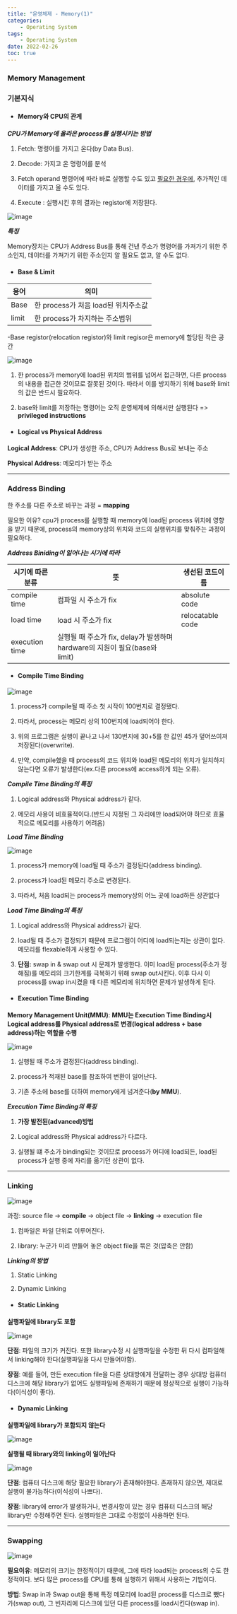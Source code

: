 ```yaml
---
title: "운영체제 - Memory(1)"
categories:
    - Operating System
tags:
    - Operating System
date: 2022-02-26
toc: true
---
```


### Memory Management


### 기본지식

* #### Memory와 CPU의 관계


_**CPU가 Memory에 올라온 process를 실행시키는 방법**_

1. Fetch: 명령어를 가지고 온다(by Data Bus).

2. Decode: 가지고 온 명령어를 분석

3. Fetch operand 명령어에 따라 바로 실행할 수도 있고 <u>필요한 경우에</u>, 추가적인 데이터를 가지고 올 수도 있다.

4. Execute : 실행시킨 후의 결과는 registor에 저장된다.

![image](https://user-images.githubusercontent.com/83913407/155846479-bb25d92d-0a36-4ddb-b578-b5450d789fb5.png)

_**특징**_

Memory장치는 CPU가 Address Bus를 통해 건낸 주소가 명령어를 가져가기 위한 주소인지, 데이터를 가져가기 위한 주소인지 알 필요도 없고, 알 수도 없다.


* #### Base & Limit

|용어|의미|
|----|------|
|Base|한 process가 처음 load된 위치주소값|
|limit|한 process가 차지하는 주소범위|

-Base registor(relocation registor)와 limit regisor은 memory에 할당된 작은 공간

![image](https://user-images.githubusercontent.com/83913407/155848934-ff56f74d-93b3-4575-994d-3ca7f64dacb1.png)

1. 한 process가 memory에 load된 위치의 범위를 넘어서 접근하면, 다른 process의 내용을 접근한 것이므로 잘못된 것이다. 따라서 이를 방지하기 위해 base와 limit의 값은 반드시 필요하다.

2. base와 limit를 저장하는 명령어는 오직 운영체제에 의해서만 실행된다 => **privileged instructions**


* #### Logical vs Physical Address 

**Logical Address**: CPU가 생성한 주소, CPU가 Address Bus로 보내는 주소

**Physical Address**: 메모리가 받는 주소 

---

### Address Binding


한 주소를 다른 주소로 바꾸는 과정 = **mapping**

필요한 이유? cpu가 process를 실행할 때 memory에 load된 process 위치에 영향을 받기 때문에, process의 memory상의 위치와 코드의 실행위치를 맞춰주는 과정이 필요하다.  


_**Address Biniding이 일어나는 시기에 따라**_

|시기에 따른 분류| 뜻 | 생선된 코드이름 |
|--------------|---------|------|
|compile time| 컴파일 시 주소가 fix| absolute code|
|load time| load 시 주소가 fix | relocatable code
|execution time| 실행될 때 주소가 fix, delay가 발생하며 hardware의 지원이 필요(base와 limit)|


* #### Compile Time Binding

![image](https://user-images.githubusercontent.com/83913407/155850796-c21f1614-0cb2-4112-b6ef-5038b799f2f9.png)

1. process가 compile될 때 주소 첫 시작이 100번지로 결정됐다.

2.  따라서, process는 메모리 상의 100번지에 load되어야 한다.

3. 위의 프로그램은 실행이 끝나고 나서 130번지에 30+5를 한 값인 45가 덮어쓰여져 저장된다(overwrite).

4. 만약, compile했을 때 process의 코드 위치와 load된 메모리의 위치가 일치하지 않는다면 오류가 발생한다(ex.다른 process에 access하게 되는 오류).


_**Compile Time Binding의 특징**_

1. Logical address와 Physical address가 같다.

2. 메모리 사용이 비효율적이다.(반드시 지정된 그 자리에만 load되어야 하므로 효율적으로 메모리를 사용하기 어려움)


_**Load Time Binding**_

![image](https://user-images.githubusercontent.com/83913407/155885208-aa13f783-30f4-4640-b0ef-548bae095511.png)

1. process가 memory에 load될 때 주소가 결정된다(address binding).

2. process가 load된 메모리 주소로 변경된다. 

3. 따라서, 처음 load되는 process가 memory상의 어느 곳에 load하든 상관없다


_**Load Time Binding의 특징**_

1. Logical address와 Physical address가 같다.

2. load될 때 주소가 결정되기 때문에 프로그램이 어디에 load되는지는 상관이 없다. 메모리를 flexable하게 사용할 수 있다.

3. **단점:** swap in & swap out 시 문제가 발생한다. 이미 load된 process(주소가 정해짐)를 메모리의 크기한계를 극복하기 위해 swap out시킨다. 이후 다시 이 process를 swap in시켰을 때 다른 메모리에 위치하면 문제가 발생하게 된다.


* #### Execution Time Binding

**Memory Management Unit(MMU)**: **MMU는 Execution Time Binding시 Logical address를 Physical address로 변경(logical address + base address)하는 역할을 수행**

![image](https://user-images.githubusercontent.com/83913407/155885366-596639c0-f1ee-4edc-b8cf-530e99913e8a.png)


1. 실행될 때 주소가 결정된다(address binding).

2. process가 적재된 base를 참조하여 변환이 일어난다.

3. 기존 주소에 base를 더하여 memory에게 넘겨준다(**by MMU**).


_**Execution Time Binding의 특징**_

1. **가장 발전된(advanced)방법**

2. Logical address와 Physical address가 다르다.

3. 실행될 떄 주소가 binding되는 것이므로 process가 어디에 load되든, load된 process가 실행 중에 자리를 옮기던 상관이 없다.


---


### Linking

![image](https://user-images.githubusercontent.com/83913407/155886092-b80d90bf-21e8-4d78-8448-04b2df20cfbd.png)

과정: source file -> **compile** -> object file ->  **linking** -> execution file 

1. 컴파일은 파일 단위로 이루어진다.

2. library: 누군가 미리 만들어 놓은 object file을 묶은 것(압축은 안함)


_**Linking의 방법**_

1. Static Linking

2. Dynamic Linking


* #### Static Linking

**실행파일에 library도 포함** 

![image](https://user-images.githubusercontent.com/83913407/155886915-1ef220f3-a6a8-4cee-a953-ca3761f77497.png)

**단점**: 파일의 크기가 커진다. 또한 library수정 시 실행파일을 수정한 뒤 다시 컴파일해서 linking해야 한다(실행파일을 다시 만들어야함).

**장점**: 예를 들어, 만든 execution file을 다른 상대방에게 전달하는 경우 상대방 컴퓨터 디스크에 해당 library가 없어도 실행파일에 존재하기 때문에 정상적으로 실행이 가능하다(이식성이 좋다). 


* #### Dynamic Linking

**실행파일에 library가 포함되지 않는다**

![image](https://user-images.githubusercontent.com/83913407/155886946-5ccc6a09-b5e3-4867-8040-506b2115b39d.png)


**실행될 때 library와의 linking이 일어난다**

![image](https://user-images.githubusercontent.com/83913407/155886983-750c65df-f1d7-4bcc-9553-90700eac1bfb.png)

**단점**: 컴퓨터 디스크에 해당 필요한 library가 존재해야한다. 존재하지 않으면, 제대로 실행이 불가능하다(이식성이 나쁘다). 

**장점**: library에 error가 발생하거나, 변경사항이 있는 경우 컴퓨터 디스크의 해당 library만 수정해주면 된다. 실행파일은 그대로 수정없이 사용하면 된다.


---


### Swapping

![image](https://user-images.githubusercontent.com/83913407/155887334-67c3076e-b9a3-4ea4-a56f-fe4c109c7f4b.png)


**필요이유**: 메모리의 크기는 한정적이기 때문에, 그에 따라 load되는 process의 수도 한정적이다. 보다 많은 process를 CPU를 통해 실행하기 위해서 사용하는 기법이다.


**방법**: Swap in과 Swap out을 통해 특정 메모리에 load된 process를 디스크로 뺐다가(swap out), 그 빈자리에 디스크에 있던 다른 process를 load시킨다(swap in).